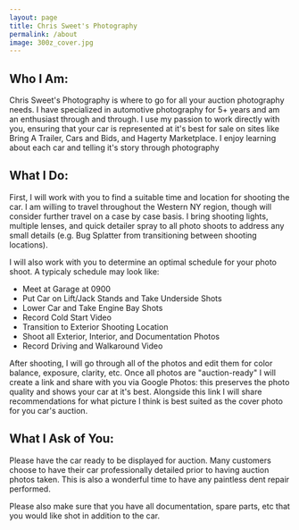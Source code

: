 ```yaml
---
layout: page
title: Chris Sweet's Photography
permalink: /about
image: 300z_cover.jpg
---
```


## Who I Am:
Chris Sweet's Photography is where to go for all your auction photography needs. I have specialized in automotive photography for 5+ years and am an enthusiast through and through. I use my passion to work directly with you, ensuring that your car is represented at it's best for sale on sites like Bring A Trailer, Cars and Bids, and Hagerty Marketplace. I enjoy learning about each car and telling it's story through photography

## What I Do:
First, I will work with you to find a suitable time and location for shooting the car. I am willing to travel throughout the Western NY region, though will consider further travel on a case by case basis. I bring shooting lights, multiple lenses, and quick detailer spray to all photo shoots to address any small details (e.g. Bug Splatter from transitioning between shooting locations).

I will also work with you to determine an optimal schedule for your photo shoot. A typicaly schedule may look like:

* Meet at Garage at 0900
* Put Car on Lift/Jack Stands and Take Underside Shots
* Lower Car and Take Engine Bay Shots
* Record Cold Start Video
* Transition to Exterior Shooting Location
* Shoot all Exterior, Interior, and Documentation Photos
* Record Driving and Walkaround Video

After shooting, I will go through all of the photos and edit them for color balance, exposure, clarity, etc. Once all photos are "auction-ready" I will create a link and share with you via Google Photos: this preserves the photo quality and shows your car at it's best. Alongside this link I will share recommendations for what picture I think is best suited as the cover photo for you car's auction. 

## What I Ask of You:
Please have the car ready to be displayed for auction. Many customers choose to have their car professionally detailed prior to having auction photos taken. This is also a wonderful time to have any paintless dent repair performed.

Please also make sure that you have all documentation, spare parts, etc that you would like shot in addition to the car. 

